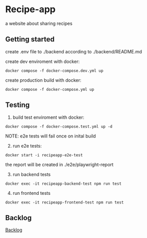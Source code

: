 # Recipe-app
a website about sharing recipes

## Getting started

create .env file to ./backend according to ./backend/README.md

create dev enviroment with docker:
```
docker compose -f docker-compose.dev.yml up
```
create production build with docker:
```
docker compose -f docker-compose.yml up
```
## Testing
1. build test enviroment with docker:
```
docker compose -f docker-compose.test.yml up -d
```
NOTE: e2e tests will fail once on inital build

2. run e2e tests:
```
docker start -i recipeapp-e2e-test 
```
the report will be created in ./e2e/playwright-report

3. run backend tests

```
docker exec -it recipeapp-backend-test npm run test   
```

4. run frontend tests
```
docker exec -it recipeapp-frontend-test npm run test   
```

## Backlog

[Backlog](https://docs.google.com/spreadsheets/d/1qpRES4P0rhUHArzew5hzpj9N1CH_9HNeeSiLVt2eJF8/edit?usp=sharing)